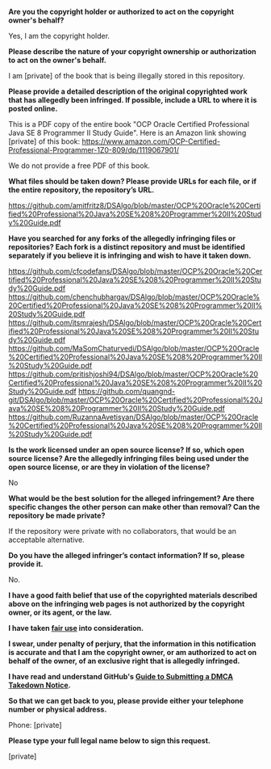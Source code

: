 **Are you the copyright holder or authorized to act on the copyright owner's behalf?**

Yes, I am the copyright holder.

**Please describe the nature of your copyright ownership or authorization to act on the owner's behalf.**

I am [private] of the book that is being illegally stored in this repository.

**Please provide a detailed description of the original copyrighted work that has allegedly been infringed. If possible, include a URL to where it is posted online.**

This is a PDF copy of the entire book "OCP Oracle Certified Professional Java SE 8 Programmer II Study Guide". Here is an Amazon link showing [private] of this book: https://www.amazon.com/OCP-Certified-Professional-Programmer-1Z0-809/dp/1119067901/

We do not provide a free PDF of this book.

**What files should be taken down? Please provide URLs for each file, or if the entire repository, the repository’s URL.**

https://github.com/amitfritz8/DSAlgo/blob/master/OCP%20Oracle%20Certified%20Professional%20Java%20SE%208%20Programmer%20II%20Study%20Guide.pdf

**Have you searched for any forks of the allegedly infringing files or repositories? Each fork is a distinct repository and must be identified separately if you believe it is infringing and wish to have it taken down.**

https://github.com/cfcodefans/DSAlgo/blob/master/OCP%20Oracle%20Certified%20Professional%20Java%20SE%208%20Programmer%20II%20Study%20Guide.pdf
https://github.com/chenchubhargav/DSAlgo/blob/master/OCP%20Oracle%20Certified%20Professional%20Java%20SE%208%20Programmer%20II%20Study%20Guide.pdf
https://github.com/itsmrajesh/DSAlgo/blob/master/OCP%20Oracle%20Certified%20Professional%20Java%20SE%208%20Programmer%20II%20Study%20Guide.pdf
https://github.com/MaSomChaturvedi/DSAlgo/blob/master/OCP%20Oracle%20Certified%20Professional%20Java%20SE%208%20Programmer%20II%20Study%20Guide.pdf
https://github.com/pritishjoshi94/DSAlgo/blob/master/OCP%20Oracle%20Certified%20Professional%20Java%20SE%208%20Programmer%20II%20Study%20Guide.pdf
https://github.com/quangnd-git/DSAlgo/blob/master/OCP%20Oracle%20Certified%20Professional%20Java%20SE%208%20Programmer%20II%20Study%20Guide.pdf
https://github.com/RuzannaAvetisyan/DSAlgo/blob/master/OCP%20Oracle%20Certified%20Professional%20Java%20SE%208%20Programmer%20II%20Study%20Guide.pdf

**Is the work licensed under an open source license? If so, which open source license? Are the allegedly infringing files being used under the open source license, or are they in violation of the license?**

No

**What would be the best solution for the alleged infringement? Are there specific changes the other person can make other than removal? Can the repository be made private?**

If the repository were private with no collaborators, that would be an acceptable alternative.

**Do you have the alleged infringer’s contact information? If so, please provide it.**

No.

**I have a good faith belief that use of the copyrighted materials described above on the infringing web pages is not authorized by the copyright owner, or its agent, or the law.**

**I have taken <a href="https://www.lumendatabase.org/topics/22">fair use</a> into consideration.**

**I swear, under penalty of perjury, that the information in this notification is accurate and that I am the copyright owner, or am authorized to act on behalf of the owner, of an exclusive right that is allegedly infringed.**

**I have read and understand GitHub's <a href="https://docs.github.com/articles/guide-to-submitting-a-dmca-takedown-notice/">Guide to Submitting a DMCA Takedown Notice</a>.**

**So that we can get back to you, please provide either your telephone number or physical address.**

Phone: [private]

**Please type your full legal name below to sign this request.**

[private]
